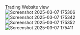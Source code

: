 Trading Website view<br/>
![Screenshot 2025-03-07 175306](https://github.com/user-attachments/assets/1349d6ff-52ef-4ab2-82a8-ca6c3c320140)<br/>
![Screenshot 2025-03-07 175342](https://github.com/user-attachments/assets/bb62f90f-f294-46b6-8500-f5ff0e64a1cf)<br/>
![Screenshot 2025-03-07 175352](https://github.com/user-attachments/assets/d3099920-6b44-4755-899f-16c4378d17e8)<br/>
![Screenshot 2025-03-07 175411](https://github.com/user-attachments/assets/4d847fa7-228c-4a78-aa7c-96064de498a8)
